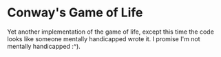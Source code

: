 # Conway's Game of Life
Yet another implementation of the game of life, except this time the code looks like someone mentally handicapped wrote it. I promise I'm not mentally handicapped :^).
